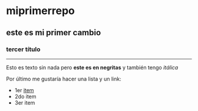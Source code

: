 # miprimerrepo

## este es mi primer cambio

### tercer título

---

Esto es texto sin nada pero **este es en negritas** y también tengo *itálica*

Por último me gustaría hacer una lista y un link:

- 1er [item](https://www.google.com)
- 2do item
- 3er item